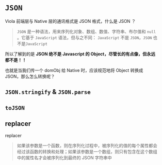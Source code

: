 # `JSON`

Viola 前端层与 Native 层的通讯格式是 JSON 格式，什么是 JSON ？

> `JSON` 是一种语法，用来序列化对象、数组、数值、字符串、布尔值和 `null` 。它基于 `JavaScript` 语法，但与之不同： `JavaScript` 不是 `JSON`，`JSON` 也不是`JavaScript`

所以了解到的是 **JSON 绝不是 Javascript 的 Object，尽管长的有点像，但永远都不是！！**

也就是当我们传一个 domObj 给 Native 时，应该规范地将 Object 转换成 JSON，那么怎么转换呢？

## `JSON.stringify` & `JSON.parse`

## `toJSON`

## replacer

replacer
> 如果该参数是一个函数，则在序列化过程中，被序列化的值的每个属性都会经过该函数的转换和处理；如果该参数是一个数组，则只有包含在这个数组中的属性名才会被序列化到最终的 JSON 字符串中